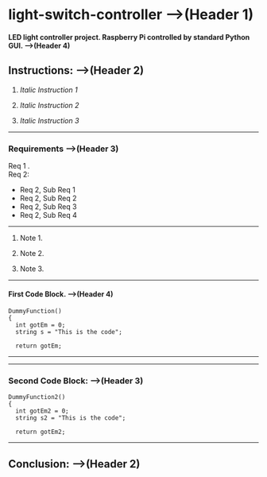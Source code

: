 

# light-switch-controller  -->(Header 1)
#### LED light controller project. Raspberry Pi controlled by standard Python GUI.  -->(Header 4)

## Instructions:  -->(Header 2)

1. *Italic Instruction 1*

2. *Italic Instruction 2*

3. *Italic Instruction 3*
***
### Requirements  -->(Header 3)
Req 1 .  
Req 2:
- Req 2, Sub Req 1
- Req 2, Sub Req 2
- Req 2, Sub Req 3
- Req 2, Sub Req 4
***
 
1. Note 1.

2. Note 2.

3. Note 3.  

***
#### First Code Block.  -->(Header 4)
```
DummyFunction()
{
  int gotEm = 0; 
  string s = "This is the code";

  return gotEm; 
```   
***  
***  
### Second Code Block:  -->(Header 3)
```
DummyFunction2()
{
  int gotEm2 = 0; 
  string s2 = "This is the code";

  return gotEm2; 

```
***
 
## Conclusion:  -->(Header 2)


